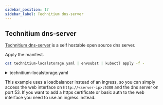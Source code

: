 ```yaml
---
sidebar_position: 17
sidebar_label: Technitium dns-server
---
```


## Technitium dns-server

[Technitium dns-server](https://technitium.com/dns/) is a self hostable open source dns server.

Apply the manifest.

```bash
cat technitium-localstorage.yaml | envsubst | kubectl apply -f -
```

<details>
<summary>technitium-localstorage.yaml</summary>
```
--8<-- "./manifests/technitium-localstorage.yaml"
```
</details>

This example uses a loadbalancer instead of an ingress, so you can simply access the web interface on `http://<server-ip>:5380` and the dns server on port 53. If you want to add a https certificate or basic auth to the web interface you need to use an ingress instead.
